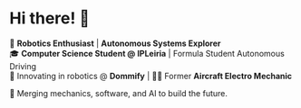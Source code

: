 # Hi there! 👋

🚀 **Robotics Enthusiast** | **Autonomous Systems Explorer**  
🎓 **Computer Science Student @ IPLeiria** | Formula Student Autonomous Driving  
🤖 Innovating in robotics @ **Dommify** | 👨‍🔧 Former **Aircraft Electro Mechanic**  

🌌 Merging mechanics, software, and AI to build the future. 
